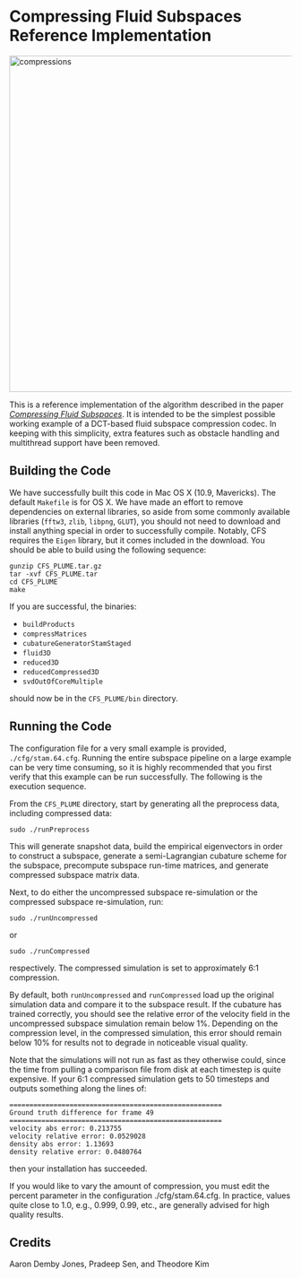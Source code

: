 # Compressing Fluid Subspaces Reference Implementation

<img width="600" alt="compressions" src="https://github.com/user-attachments/assets/087128ff-8f71-458c-80cc-ca705e8693f6">

This is a reference implementation of the algorithm described in the paper [*Compressing Fluid Subspaces*](https://www.tkim.graphics/COMPRESSING/JonesSenKim2016.pdf). It is intended to be the simplest possible working example of a DCT-based fluid subspace compression codec. In keeping with this simplicity, extra features such as obstacle handling and multithread support have been removed.

## Building the Code

We have successfully built this code in Mac OS X (10.9, Mavericks). The default `Makefile` is for OS X. We have made an effort to remove dependencies on external libraries, so aside from some commonly available libraries (`fftw3`, `zlib`, `libpng`, `GLUT`), you should not need to download and install anything special in order to successfully compile. Notably, CFS requires the `Eigen` library, but it comes included in the download. You should be able to build using the following sequence:

    gunzip CFS_PLUME.tar.gz
    tar -xvf CFS_PLUME.tar
    cd CFS_PLUME
    make

If you are successful, the binaries:

- `buildProducts`
- `compressMatrices`
- `cubatureGeneratorStamStaged`
- `fluid3D`
- `reduced3D`
- `reducedCompressed3D`
- `svdOutOfCoreMultiple`

should now be in the `CFS_PLUME/bin` directory.

## Running the Code

The configuration file for a very small example is provided, `./cfg/stam.64.cfg`. Running the entire subspace pipeline on a large example can be very time consuming, so it is highly recommended that you first verify that this example can be run successfully. The following is the execution sequence.

From the `CFS_PLUME` directory, start by generating all the preprocess data, including compressed data:

    sudo ./runPreprocess


This will generate snapshot data, build the empirical eigenvectors in order to construct a subspace, generate a semi-Lagrangian cubature scheme for the subspace, precompute subspace run-time matrices, and generate compressed subspace matrix data.

Next, to do either the uncompressed subspace re-simulation or the compressed subspace re-simulation, run:

    sudo ./runUncompressed

    
or

    sudo ./runCompressed

respectively. The compressed simulation is set to approximately 6:1 compression.

By default, both `runUncompressed` and `runCompressed` load up the original simulation data and compare it to the subspace result. If the cubature has trained correctly, you should see the relative error of the velocity field in the uncompressed subspace simulation remain below 1%. Depending on the compression level, in the compressed simulation, this error should remain below 10% for results not to degrade in noticeable visual quality.

Note that the simulations will not run as fast as they otherwise could, since the time from pulling a comparison file from disk at each timestep is quite expensive. If your 6:1 compressed simulation gets to 50 timesteps and outputs something along the lines of:

    =====================================================
    Ground truth difference for frame 49
    =====================================================
    velocity abs error: 0.213755
    velocity relative error: 0.0529028
    density abs error: 1.13693
    density relative error: 0.0480764

then your installation has succeeded.

If you would like to vary the amount of compression, you must edit the percent parameter in the configuration ./cfg/stam.64.cfg. In practice, values quite close to 1.0, e.g., 0.999, 0.99, etc., are generally advised for high quality results.

## Credits
Aaron Demby Jones, Pradeep Sen, and Theodore Kim
